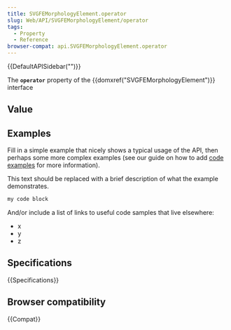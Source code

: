 ```yaml
---
title: SVGFEMorphologyElement.operator
slug: Web/API/SVGFEMorphologyElement/operator
tags:
  - Property
  - Reference
browser-compat: api.SVGFEMorphologyElement.operator
---
```

{{DefaultAPISidebar("")}}

The **`operator`** property of the {{domxref("SVGFEMorphologyElement")}} interface 

## Value



## Examples

Fill in a simple example that nicely shows a typical usage of the API, then perhaps some more complex examples (see our guide on how to add [code examples](/en-US/docs/MDN/Contribute/Structures/Code_examples) for more information).

This text should be replaced with a brief description of what the example demonstrates.

```js
my code block
```

And/or include a list of links to useful code samples that live elsewhere:

*   x
*   y
*   z

## Specifications

{{Specifications}}

## Browser compatibility

{{Compat}}


